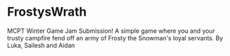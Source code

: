 # FrostysWrath
MCPT Winter Game Jam Submission! A simple game where you and your trusty campfire fend off an army of Frosty the Snowman's loyal servants. By Luka, Sailesh and Aidan

